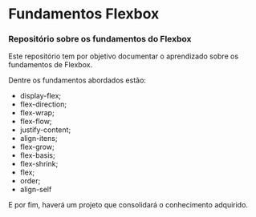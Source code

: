 # Fundamentos Flexbox  

### Repositório sobre os fundamentos do Flexbox  

Este repositório tem por objetivo documentar o aprendizado sobre os fundamentos de Flexbox.

Dentre os fundamentos abordados estão:

+ display-flex;
+ flex-direction;
+ flex-wrap;
+ flex-flow;
+ justify-content;
+ align-itens;
+ flex-grow;
+ flex-basis;
+ flex-shrink;
+ flex;
+ order;
+ align-self

E por fim, haverá um projeto que consolidará o conhecimento adquirido.
